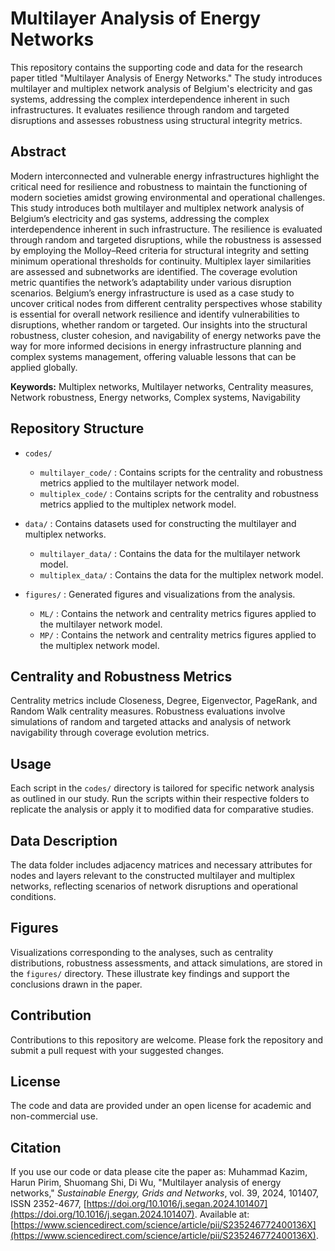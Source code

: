 # Multilayer Analysis of Energy Networks

This repository contains the supporting code and data for the research paper titled "Multilayer Analysis of Energy Networks." The study introduces multilayer and multiplex network analysis of Belgium's electricity and gas systems, addressing the complex interdependence inherent in such infrastructures. It evaluates resilience through random and targeted disruptions and assesses robustness using structural integrity metrics.

## Abstract
Modern interconnected and vulnerable energy infrastructures highlight the critical need for resilience and robustness to maintain the functioning of modern societies amidst growing environmental and operational challenges. This study introduces both multilayer and multiplex network analysis of Belgium’s electricity and gas systems, addressing the complex interdependence inherent in such infrastructure. The resilience is evaluated through random and targeted disruptions, while the robustness is assessed by employing the Molloy–Reed criteria for structural integrity and setting minimum operational thresholds for continuity. Multiplex layer similarities are assessed and subnetworks are identified. The coverage evolution metric quantifies the network’s adaptability under various disruption scenarios. Belgium’s energy infrastructure is used as a case study to uncover critical nodes from different centrality perspectives whose stability is essential for overall network resilience and identify vulnerabilities to disruptions, whether random or targeted. Our insights into the structural robustness, cluster cohesion, and navigability of energy networks pave the way for more informed decisions in energy infrastructure planning and complex systems management, offering valuable lessons that can be applied globally.

**Keywords:** Multiplex networks, Multilayer networks, Centrality measures, Network robustness, Energy networks, Complex systems, Navigability

## Repository Structure
- `codes/`
  - `multilayer_code/` : Contains scripts for the centrality and robustness metrics applied to the multilayer network model.
  - `multiplex_code/` : Contains scripts for the centrality and robustness metrics applied to the multiplex network model.
    
- `data/` : Contains datasets used for constructing the multilayer and multiplex networks.
  - `multilayer_data/` : Contains the data for the multilayer network model.
  - `multiplex_data/` : Contains the data for the multiplex network model.
    
- `figures/` : Generated figures and visualizations from the analysis.
   - `ML/` : Contains the network and centrality metrics figures applied to the multilayer network model.
   - `MP/` : Contains the network and centrality metrics figures applied to the multiplex network model.

## Centrality and Robustness Metrics
Centrality metrics include Closeness, Degree, Eigenvector, PageRank, and Random Walk centrality measures. Robustness evaluations involve simulations of random and targeted attacks and analysis of network navigability through coverage evolution metrics.

## Usage
Each script in the `codes/` directory is tailored for specific network analysis as outlined in our study. Run the scripts within their respective folders to replicate the analysis or apply it to modified data for comparative studies.

## Data Description
The data folder includes adjacency matrices and necessary attributes for nodes and layers relevant to the constructed multilayer and multiplex networks, reflecting scenarios of network disruptions and operational conditions.

## Figures
Visualizations corresponding to the analyses, such as centrality distributions, robustness assessments, and attack simulations, are stored in the `figures/` directory. These illustrate key findings and support the conclusions drawn in the paper.

## Contribution
Contributions to this repository are welcome. Please fork the repository and submit a pull request with your suggested changes.

## License
The code and data are provided under an open license for academic and non-commercial use.

## Citation
If you use our code or data please cite the paper as: 
Muhammad Kazim, Harun Pirim, Shuomang Shi, Di Wu, "Multilayer analysis of energy networks," *Sustainable Energy, Grids and Networks*, vol. 39, 2024, 101407, ISSN 2352-4677, [https://doi.org/10.1016/j.segan.2024.101407](https://doi.org/10.1016/j.segan.2024.101407). Available at: [https://www.sciencedirect.com/science/article/pii/S235246772400136X](https://www.sciencedirect.com/science/article/pii/S235246772400136X).



